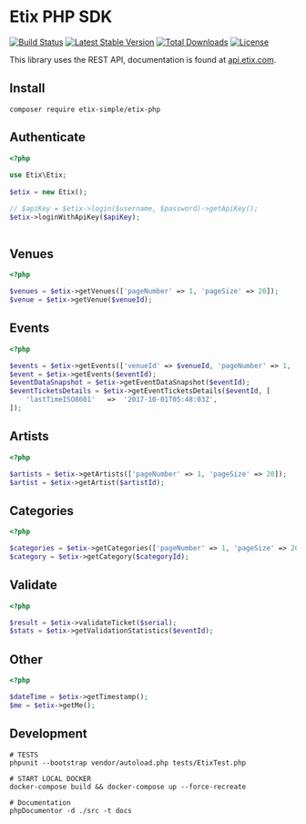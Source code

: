 # Etix PHP SDK

[![Build Status](https://travis-ci.org/etix-simple/etix-php.svg?branch=2.0)](https://travis-ci.org/etix-simple/etix-php)
[![Latest Stable Version](https://poser.pugx.org/etix-simple/etix-php/v/stable)](https://packagist.org/packages/etix-simple/etix-php)
[![Total Downloads](https://poser.pugx.org/etix-simple/etix-php/downloads)](https://packagist.org/packages/etix-simple/etix-php)
[![License](https://poser.pugx.org/etix-simple/etix-php/license)](https://packagist.org/packages/etix-simple/etix-php)

This library uses the REST API, documentation is found at [api.etix.com](https://api.etix.com/).

## Install

    composer require etix-simple/etix-php

## Authenticate

````php
<?php
    
use Etix\Etix;
    
$etix = new Etix();

// $apiKey = $etix->login($username, $password)->getApiKey();
$etix->loginWithApiKey($apiKey);
    
````

## Venues

````php
<?php

$venues = $etix->getVenues(['pageNumber' => 1, 'pageSize' => 20]);
$venue = $etix->getVenue($venueId);
````

## Events

````php
<?php

$events = $etix->getEvents(['venueId' => $venueId, 'pageNumber' => 1, 'pageSize' => 20]);
$event = $etix->getEvents($eventId);
$eventDataSnapshot = $etix->getEventDataSnapshot($eventId);
$eventTicketsDetails = $etix->getEventTicketsDetails($eventId, [
    'lastTimeISO8601'   =>  '2017-10-01T05:48:03Z',
]);

````

## Artists

````php
<?php

$artists = $etix->getArtists(['pageNumber' => 1, 'pageSize' => 20]);
$artist = $etix->getArtist($artistId);
````

## Categories

````php
<?php

$categories = $etix->getCategories(['pageNumber' => 1, 'pageSize' => 20]);
$category = $etix->getCategory($categoryId);
````

## Validate

````php
<?php

$result = $etix->validateTicket($serial);
$stats = $etix->getValidationStatistics($eventId);

````

## Other

````php
<?php

$dateTime = $etix->getTimestamp();
$me = $etix->getMe();

````

## Development

    # TESTS
    phpunit --bootstrap vendor/autoload.php tests/EtixTest.php

    # START LOCAL DOCKER
    docker-compose build && docker-compose up --force-recreate

    # Documentation
    phpDocumentor -d ./src -t docs
